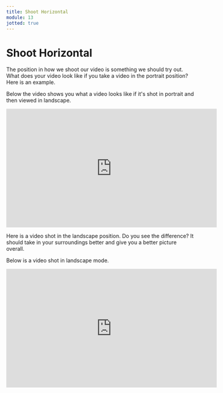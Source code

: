 ```yaml
---
title: Shoot Horizontal
module: 13
jotted: true
---
```


# Shoot Horizontal

The position in how we shoot our video is something we should try out.  What does your video look like if you take a video in the portrait position?  Here is an example.

Below the video shows you what a video looks like if it's shot in portrait and then viewed in landscape.

<!-- video here -->

<iframe width="560" height="315" src="https://www.youtube.com/embed/3Di4gN8eGAE" frameborder="0" allow="accelerometer; autoplay; encrypted-media; gyroscope; picture-in-picture" allowfullscreen></iframe>

Here is a video shot in the landscape position.  Do you see the difference? It should take in your surroundings better and give you a better picture overall.

Below is a video shot in landscape mode.

<!-- video here -->
<iframe width="560" height="315" src="https://www.youtube.com/embed/_-FpBs-abmE" frameborder="0" allow="accelerometer; autoplay; encrypted-media; gyroscope; picture-in-picture" allowfullscreen></iframe>